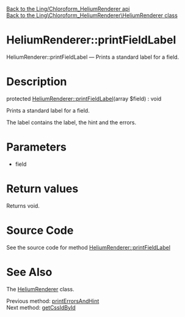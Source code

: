 [Back to the Ling/Chloroform_HeliumRenderer api](https://github.com/lingtalfi/Chloroform_HeliumRenderer/blob/master/doc/api/Ling/Chloroform_HeliumRenderer.md)<br>
[Back to the Ling\Chloroform_HeliumRenderer\HeliumRenderer class](https://github.com/lingtalfi/Chloroform_HeliumRenderer/blob/master/doc/api/Ling/Chloroform_HeliumRenderer/HeliumRenderer.md)


HeliumRenderer::printFieldLabel
================



HeliumRenderer::printFieldLabel — Prints a standard label for a field.




Description
================


protected [HeliumRenderer::printFieldLabel](https://github.com/lingtalfi/Chloroform_HeliumRenderer/blob/master/doc/api/Ling/Chloroform_HeliumRenderer/HeliumRenderer/printFieldLabel.md)(array $field) : void




Prints a standard label for a field.

The label contains the label, the hint and the errors.




Parameters
================


- field

    


Return values
================

Returns void.








Source Code
===========
See the source code for method [HeliumRenderer::printFieldLabel](https://github.com/lingtalfi/Chloroform_HeliumRenderer/blob/master/HeliumRenderer.php#L1190-L1201)


See Also
================

The [HeliumRenderer](https://github.com/lingtalfi/Chloroform_HeliumRenderer/blob/master/doc/api/Ling/Chloroform_HeliumRenderer/HeliumRenderer.md) class.

Previous method: [printErrorsAndHint](https://github.com/lingtalfi/Chloroform_HeliumRenderer/blob/master/doc/api/Ling/Chloroform_HeliumRenderer/HeliumRenderer/printErrorsAndHint.md)<br>Next method: [getCssIdById](https://github.com/lingtalfi/Chloroform_HeliumRenderer/blob/master/doc/api/Ling/Chloroform_HeliumRenderer/HeliumRenderer/getCssIdById.md)<br>

